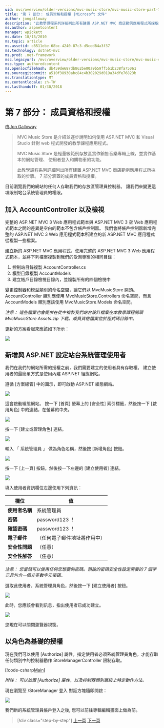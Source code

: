 ```yaml
---
uid: mvc/overview/older-versions/mvc-music-store/mvc-music-store-part-7
title: "第 7 部分： 成員資格和授權 |Microsoft 文件"
author: jongalloway
description: "此教學課程系列詳細列出所有建置 ASP.NET MVC 商店範例應用程式所採取的步驟。 7 部分涵蓋的成員資格和授權。"
ms.author: aspnetcontent
manager: wpickett
ms.date: 10/13/2010
ms.topic: article
ms.assetid: c8511ebe-68bc-4240-87c3-d5ced84a3f37
ms.technology: dotnet-mvc
ms.prod: .net-framework
msc.legacyurl: /mvc/overview/older-versions/mvc-music-store/mvc-music-store-part-7
msc.type: authoredcontent
ms.openlocfilehash: db459de687db862be00a9b59ff5b1b238fa75061
ms.sourcegitcommit: a510f38930abc84c4b302029d019a34dfe76823b
ms.translationtype: MT
ms.contentlocale: zh-TW
ms.lasthandoff: 01/30/2018
---
```

<a name="part-7-membership-and-authorization"></a>第 7 部分： 成員資格和授權
====================
由[Jon Galloway](https://github.com/jongalloway)

> MVC Music Store 是介紹並逐步說明如何使用 ASP.NET MVC 和 Visual Studio 針對 web 程式開發的教學課程應用程式。  
>   
> MVC Music Store 是輕量級範例存放區實作銷售音樂專輯上線，並實作基本的網站管理、 使用者登入和購物車的功能。  
>   
> 此教學課程系列詳細列出所有建置 ASP.NET MVC 商店範例應用程式所採取的步驟。 7 部分涵蓋的成員資格和授權。


目前瀏覽我們的網站的任何人存取我們的存放區管理員控制器。 讓我們來變更這項限制站台系統管理員的權限。

## <a name="adding-the-accountcontroller-and-views"></a>加入 AccountController 以及檢視

完整的 ASP.NET MVC 3 Web 應用程式範本與 ASP.NET MVC 3 空 Web 應用程式範本之間的差異是空白的範本不包含帳戶控制器。 我們會將帳戶控制器新增完整的 ASP.NET MVC 3 Web 應用程式範本所建立的新 ASP.NET MVC 應用程式從複製一些檔案。

建立新的 ASP.NET MVC 應用程式，使用完整的 ASP.NET MVC 3 Web 應用程式範本，並將下列檔案複製到我們的受測專案的相同目錄：

1. 控制站目錄複製 AccountController.cs
2. 模型目錄複製 AccountModels
3. 建立帳戶目錄檢視目錄內，並複製所有的四個檢視中

變更控制器和模型類別的命名空間，讓它們以 MvcMusicStore 開頭。 AccountController 類別應使用 MvcMusicStore.Controllers 命名空間，而且 AccountModels 類別應該使用 MvcMusicStore.Models 命名空間。

*注意： 這些檔案也會提供在從中複製我們站台設計檔案在本教學課程開頭 MvcMusicStore Assets.zip 下載。成員資格檔案位於程式碼目錄中。*

更新的方案看起來應該如下所示：

![](mvc-music-store-part-7/_static/image1.png)

## <a name="adding-an-administrative-user-with-the-aspnet-configuration-site"></a>新增與 ASP.NET 設定站台系統管理使用者

我們在我們的網站所需的授權之前，我們需要建立的使用者具有存取權。 建立使用者的最簡單方式是使用內建 ASP.NET 組態網站。

遵循 [方案總管] 中的圖示，即可啟動 ASP.NET 組態網站。

![](mvc-music-store-part-7/_static/image2.png)

這會啟動組態網站。 按一下 [首頁] 螢幕上的 [安全性] 索引標籤，然後按一下 [啟用角色] 中的連結，在螢幕的中央。

![](mvc-music-store-part-7/_static/image3.png)

按一下 [建立或管理角色] 連結。

![](mvc-music-store-part-7/_static/image4.png)

輸入 「 系統管理員 」 做為角色名稱，然後按 [新增角色] 按鈕。

![](mvc-music-store-part-7/_static/image5.png)

按一下 [上一頁] 按鈕，然後按一下左邊的 [建立使用者] 連結。

![](mvc-music-store-part-7/_static/image6.png)

填入使用者資訊欄位左邊使用下列資訊：

| **欄位** | **值** |
| --- | --- |
| **使用者名稱** | 系統管理員 |
| **密碼** | password123 ！ |
| **確認密碼** | password123 ！ |
| **電子郵件** | （任何電子郵件地址將作用中） |
| **安全性問題** | （任意） |
| **安全性解答** | （任意） |

*注意： 您當然可以使用任何您想要的密碼。預設的密碼安全性設定需要的 7 個字元且包含一個非英數字元密碼。*

選取此使用者，系統管理員角色，然後按一下 [建立使用者] 按鈕。

![](mvc-music-store-part-7/_static/image7.png)

此時，您應該會看到訊息，指出使用者已成功建立。

![](mvc-music-store-part-7/_static/image8.png)

您現在可以關閉瀏覽器視窗。

## <a name="role-based-authorization"></a>以角色為基礎的授權

現在我們可以使用 [Authorize] 屬性，指定使用者必須系統管理員角色，才能存取任何類別中的控制器動作 StoreManagerController 限制存取。

[!code-csharp[Main](mvc-music-store-part-7/samples/sample1.cs)]

*附註： 可以放置 [Authorize] 屬性，以及控制器類別層級上特定動作方法。*

現在瀏覽至 /StoreManager 登入 對話方塊隨即開啟：

![](mvc-music-store-part-7/_static/image9.png)

我們新的系統管理員帳戶登入之後, 您可以前往專輯編輯畫面上做為前。

>[!div class="step-by-step"]
[上一頁](mvc-music-store-part-6.md)
[下一頁](mvc-music-store-part-8.md)
